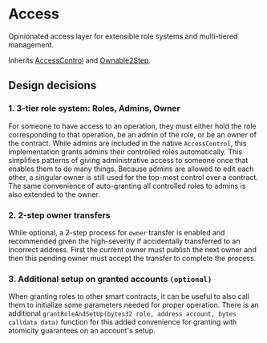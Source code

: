 # Access

Opinionated access layer for extensible role systems and multi-tiered management.

Inherits [AccessControl](https://github.com/OpenZeppelin/openzeppelin-contracts/blob/master/contracts/access/AccessControl.sol) and [Ownable2Step](https://github.com/OpenZeppelin/openzeppelin-contracts/blob/master/contracts/access/Ownable2Step.sol).

## Design decisions

### 1. 3-tier role system: Roles, Admins, Owner

For someone to have access to an operation, they must either hold the role corresponding to that operation, be an admin of the role, or be an owner of the contract. While admins are included in the native `AccessControl`, this implementation grants admins their controlled roles automatically. This simplifies patterns of giving administrative access to someone once that enables them to do many things. Because admins are allowed to edit each other, a singular owner is still used for the top-most control over a contract. The same convenience of auto-granting all controlled roles to admins is also extended to the owner.

### 2. 2-step owner transfers

While optional, a 2-step process for `owner` transfer is enabled and recommended given the high-severity if accidentally transferred to an incorrect address. First the current owner must publish the next owner and then this pending owner must accept the transfer to complete the process.

### 3. Additional setup on granted accounts `(optional)`

When granting roles to other smart contracts, it can be useful to also call them to initialize some parameters needed for proper operation. There is an additional `grantRoleAndSetUp(bytes32 role, address account, bytes calldata data)` function for this added convenience for granting with atomicity guarantees on an account's setup.
